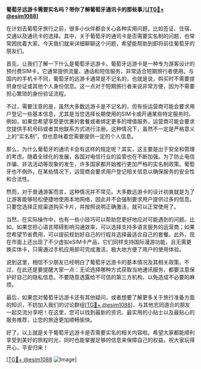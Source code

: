 **葡萄牙远游卡需要实名吗？带你了解葡萄牙通讯卡的那些事儿[[TG💪+ @esim1088](https://t.me/s/esim1088)]**

在计划去葡萄牙旅行之前，很多小伙伴都会关心各种实用问题，比如签证、住宿、交通以及通讯卡的选择。其中，关于葡萄牙的通讯卡是否需要实名制的问题，也常常困扰着大家。今天我们就来详细聊聊这个问题，希望能帮助到即将前往葡萄牙的朋友们。

首先，让我们了解一下什么是葡萄牙远游卡。葡萄牙远游卡是一种专为游客设计的预付费SIM卡，它通常提供流量、通话和短信服务，非常适合短期旅行者使用。与国内的手机卡不同，葡萄牙的远游卡通常是不记名的，也就是说，购买时不需要提供身份证或其他个人身份信息。这一点对于短期旅行者来说非常方便，因为不需要担心繁琐的身份验证流程。

不过，需要注意的是，虽然大多数远游卡是不记名的，但有些运营商可能会要求用户登记一些基本信息，尤其是当您选择长期使用的SIM卡或开通某些特定服务时。例如，如果您希望享受更优惠的套餐或者绑定更多的增值服务，运营商可能会要求您提供手机号码或者其他联系方式进行注册。这种情况下，虽然不一定是严格意义上的“实名制”，但也意味着您需要提供一定的个人信息。

那么，为什么葡萄牙的通讯卡会有这样的规定呢？其实，这主要是出于安全和管理的考虑。随着全球化的发展，各国对电信行业的监管也在不断加强。为了防止电信诈骗、非法活动等现象的发生，许多国家都开始推行更加严格的实名制政策。葡萄牙也不例外，在某些情况下，运营商会要求用户登记相关信息以确保服务的安全性和合法性。

然而，对于普通游客而言，这种情况并不常见。大多数远游卡的设计初衷就是为了让游客能够轻松便捷地使用本地网络，因此并不会强制要求用户提供过多的信息。只要您选择正规渠道购买卡片，并按照说明正确激活，就可以正常使用了。

当然，在实际操作中，也有一些小技巧可以帮助您更好地应对可能遇到的问题。比如，如果您担心语言障碍影响沟通效率，可以选择支持多语言服务的运营商；如果您希望节省费用，可以提前规划好自己的行程并选择最适合自己的套餐。此外，现在市面上还出现了不少虚拟eSIM卡产品，它们同样支持国际漫游功能，且无需更换实体卡，只需通过手机应用即可完成激活，极大地方便了用户的使用体验。

说到这里，相信不少朋友已经明白了葡萄牙远游卡的基本情况及其相关政策。不过，在此还是要提醒大家一点：无论选择哪种方式获取当地通讯服务，都要注意保护好自己的隐私信息。不要随意透露给不可信的第三方机构，以免造成不必要的麻烦。

最后，如果您对葡萄牙远游卡还有其他疑问，或者想要了解更多关于旅行准备方面的知识，不妨加入我们的讨论群组[[TG💪+ @esim1088](https://t.me/s/esim1088)]，与其他志同道合的朋友一起交流分享吧！在这里，您可以找到最新的资讯、最实用的小贴士以及最贴心的服务推荐，让您的旅途更加顺畅愉快。

好了，以上就是关于葡萄牙远游卡是否需要实名的相关内容啦。希望大家都能顺利享受到美好的旅程时光，同时也能掌握足够的信息来保障自己的权益。祝大家玩得开心，平安归来！

[[TG💪+ @esim1088](https://t.me/s/esim1088) ![Image](https://i.postimg.cc/4NQfJmqS/Snipaste-2025-05-13-00-14-12.png)]